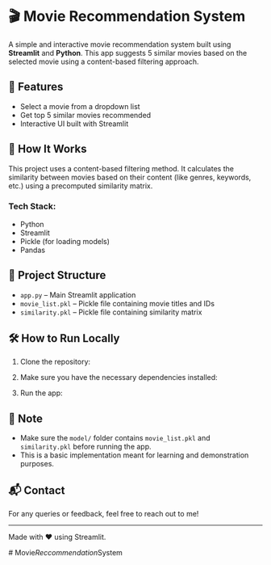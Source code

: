# 🎬 Movie Recommendation System

A simple and interactive movie recommendation system built using **Streamlit** and **Python**. This app suggests 5 similar movies based on the selected movie using a content-based filtering approach.

## 🚀 Features

- Select a movie from a dropdown list
- Get top 5 similar movies recommended
- Interactive UI built with Streamlit

## 🧠 How It Works

This project uses a content-based filtering method. It calculates the similarity between movies based on their content (like genres, keywords, etc.) using a precomputed similarity matrix.

### Tech Stack:
- Python
- Streamlit
- Pickle (for loading models)
- Pandas

## 📁 Project Structure


- `app.py` – Main Streamlit application
- `movie_list.pkl` – Pickle file containing movie titles and IDs
- `similarity.pkl` – Pickle file containing similarity matrix

## 🛠️ How to Run Locally

1. Clone the repository:

2. Make sure you have the necessary dependencies installed:

3. Run the app:


## 📌 Note

- Make sure the `model/` folder contains `movie_list.pkl` and `similarity.pkl` before running the app.
- This is a basic implementation meant for learning and demonstration purposes.

## 📬 Contact

For any queries or feedback, feel free to reach out to me!

---

Made with ❤️ using Streamlit.



#   M o v i e _ R e c c o m m e n d a t i o n _ S y s t e m  
 